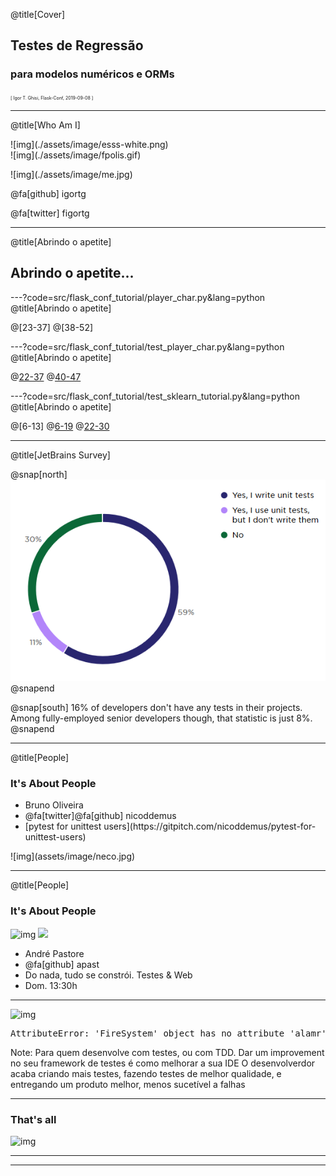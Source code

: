@title[Cover]

## Testes de Regressão
### para modelos numéricos e ORMs

<span style="font-size: 0.5em">[ Igor T. Ghisi, Flask-Conf, 2019-09-08 ]</span>

---
@title[Who Am I]

<div class="left">
![img](./assets/image/esss-white.png)<br>
![img](./assets/image/fpolis.gif)<br>

</div>

<div class="right">
<p>![img](./assets/image/me.jpg)</p>
<p>@fa[github] igortg</p>
<p>@fa[twitter] figortg</p>
</div>

---
@title[Abrindo o apetite]

## Abrindo o apetite...

---?code=src/flask_conf_tutorial/player_char.py&lang=python
@title[Abrindo o apetite]

@[23-37]
@[38-52]

---?code=src/flask_conf_tutorial/test_player_char.py&lang=python
@title[Abrindo o apetite]

@[22-37](antes)
@[40-47](depois)

---?code=src/flask_conf_tutorial/test_sklearn_tutorial.py&lang=python
@title[Abrindo o apetite]

@[6-13]
@[6-19](antes)
@[22-30](depois)

---
@title[JetBrains Survey]

@snap[north]
![img](assets/jetbrains-2018-tests.png)
@snapend

@snap[south]
16% of developers don't have any tests in their projects. Among fully-employed senior developers
though, that statistic is just 8%.
@snapend

---

@title[People]

### It's About People

<div class="left">
<ul>
<li>Bruno Oliveira</li>
<li>@fa[twitter]@fa[github] nicoddemus</li>
<li>[pytest for unittest users](https://gitpitch.com/nicoddemus/pytest-for-unittest-users)</li>
</ul>
 
</div>

<div class="right">
![img](assets/image/neco.jpg)
</div>

---
@title[People]

### It's About People

![img](assets/image/pastore.jpg)
<img src="./assets/memes/cafeeeee.gif" height="200"></img>
<ul>
    <li>André Pastore</li>
    <li>@fa[github] apast</li>
    <li>Do nada, tudo se constrói. Testes & Web</li>
    <li>Dom. 13:30h</li>
</ul>

---

![img](assets/memes/santos-fuel-tank-fire.jpg)

<pre class="attr-error">AttributeError: 'FireSystem' object has no attribute 'alamr'</pre> 

Note:
Para quem desenvolve com testes, ou com TDD.
Dar um improvement no seu framework de testes é como melhorar a sua IDE
O desenvolverdor acaba criando mais testes, fazendo testes de melhor qualidade,
e entregando um produto melhor, menos sucetível a falhas

---

### That's all

![img](assets/image/queen.gif)

---


---